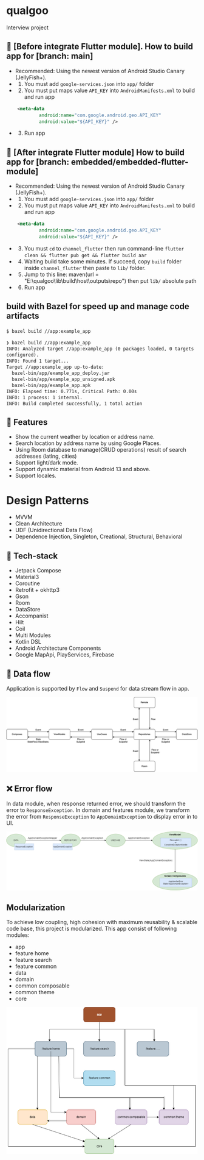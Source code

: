 # qualgoo
Interview project

## :hammer: [Before integrate Flutter module]. How to build app for [branch: main]

- Recommended: Using the newest version of Android Studio Canary (JellyFish+).
- 1. You must add `google-services.json` into `app/` folder
- 2. You must put maps value `API_KEY` into `AndroidManifests.xml` to build and run app
```XML
    <meta-data
            android:name="com.google.android.geo.API_KEY"
            android:value="${API_KEY}" />
```
- 3. Run app

## :hammer: [After integrate Flutter module] How to build app for [branch: embedded/embedded-flutter-module]
- Recommended: Using the newest version of Android Studio Canary (JellyFish+).
- 1. You must add `google-services.json` into `app/` folder
- 2. You must put maps value `API_KEY` into `AndroidManifests.xml` to build and run app
```XML
    <meta-data
            android:name="com.google.android.geo.API_KEY"
            android:value="${API_KEY}" />
```
- 3. You must `cd` to `channel_flutter` then run command-line `flutter clean && flutter pub get && flutter build aar`
- 4. Waiting build take some minutes. If succeed, copy `build` folder inside `channel_flutter` then paste to `lib/` folder. 
- 5. Jump to this line: maven(url = "E:\\qualgoo\\lib\\build\\host\\outputs\\repo") then put `lib/` absolute path
- 6. Run app

## build with Bazel for speed up and manage code artifacts

`$ bazel build //app:example_app`

```console
❯ bazel build //app:example_app
INFO: Analyzed target //app:example_app (0 packages loaded, 0 targets configured).
INFO: Found 1 target...
Target //app:example_app up-to-date:
  bazel-bin/app/example_app_deploy.jar
  bazel-bin/app/example_app_unsigned.apk
  bazel-bin/app/example_app.apk
INFO: Elapsed time: 0.771s, Critical Path: 0.00s
INFO: 1 process: 1 internal.
INFO: Build completed successfully, 1 total action
```

## :blue_book: Features

- Show the current weather by location or address name.
- Search location by address name by using Google Places.
- Using Room database to manage(CRUD operations) result of search addresses (latlng, cities)
- Support light/dark mode.
- Support dynamic material from Android 13 and above.
- Support locales.

# Design Patterns
 
- MVVM
- Clean Architecture
- UDF (Unidirectional Data Flow)
- Dependence Injection, Singleton, Creational, Structural, Behavioral

## :construction: Tech-stack
- Jetpack Compose
- Material3
- Coroutine
- Retrofit + okhttp3
- Gson
- Room
- DataStore
- Accompanist
- Hilt
- Coil
- Multi Modules
- Kotlin DSL
- Android Architecture Components
- Google MapApi, PlayServices, Firebase

## :tram: Data flow

Application is supported by `Flow` and `Suspend` for data stream flow in app.


![Data flow](images/data_flow.png "Data flow")

## :x: Error flow

In data module, when response returned error, we should transform the error to `ResponseException`. In domain and features module, we transform the error from `ResponseException` to `AppDomainException` to display error in to UI.

![Error flow](images/error_flow.png "Error flow")

## Modularization
To achieve low coupling, high cohesion with maximum reusability & scalable code base, this project is modularized.
This app consist of following modules:

- app
- feature home
- feature search
- feature common
- data
- domain
- common composable
- common theme
- core

<img src="images/modularization.png" width=760  />